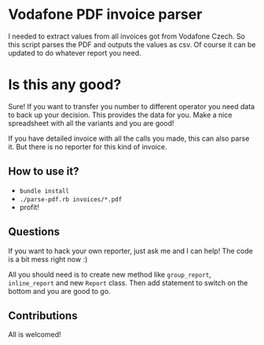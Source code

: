 # Vodafone PDF invoice parser

I needed to extract values from all invoices got from Vodafone Czech.
So this script parses the PDF and outputs the values as csv.
Of course it can be updated to do whatever report you need.


# Is this any good?
Sure! If you want to transfer you number to different operator you need data
to back up your decision. This provides the data for you.
Make a nice spreadsheet with all the variants and you are good!

If you have detailed invoice with all the calls you made, this can also parse it.
But there is no reporter for this kind of invoice.

## How to use it?

* `bundle install`
* `./parse-pdf.rb invoices/*.pdf`
* profit!

## Questions
If you want to hack your own reporter, just ask me and I can help!
The code is a bit mess right now :)

All you should need is to create new method like `group_report`,
`inline_report` and new `Report` class.
Then add statement to switch on the bottom and you are good to go.


## Contributions

All is welcomed!

